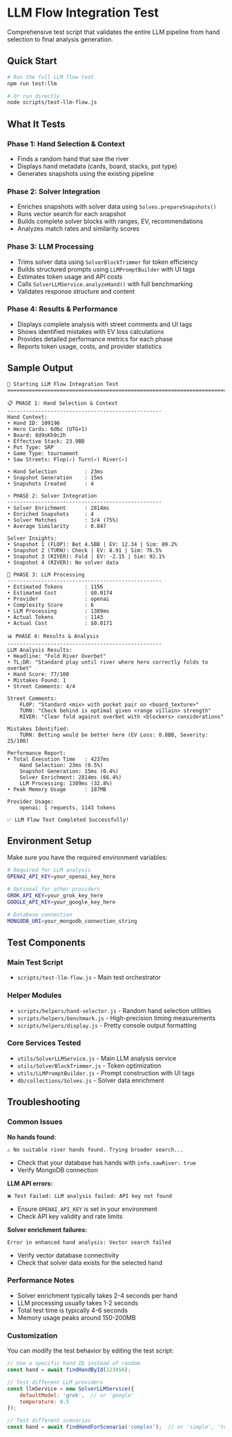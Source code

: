 # LLM Flow Integration Test

Comprehensive test script that validates the entire LLM pipeline from hand selection to final analysis generation.

## Quick Start

```bash
# Run the full LLM flow test
npm run test:llm

# Or run directly
node scripts/test-llm-flow.js
```

## What It Tests

### Phase 1: Hand Selection & Context
- Finds a random hand that saw the river
- Displays hand metadata (cards, board, stacks, pot type)
- Generates snapshots using the existing pipeline

### Phase 2: Solver Integration
- Enriches snapshots with solver data using `Solves.prepareSnapshots()`
- Runs vector search for each snapshot
- Builds complete solver blocks with ranges, EV, recommendations
- Analyzes match rates and similarity scores

### Phase 3: LLM Processing
- Trims solver data using `SolverBlockTrimmer` for token efficiency
- Builds structured prompts using `LLMPromptBuilder` with UI tags
- Estimates token usage and API costs
- Calls `SolverLLMService.analyzeHand()` with full benchmarking
- Validates response structure and content

### Phase 4: Results & Performance
- Displays complete analysis with street comments and UI tags
- Shows identified mistakes with EV loss calculations
- Provides detailed performance metrics for each phase
- Reports token usage, costs, and provider statistics

## Sample Output

```
🚀 Starting LLM Flow Integration Test
=================================================================================

📋 PHASE 1: Hand Selection & Context
--------------------------------------------------
Hand Context:
• Hand ID: 109196
• Hero Cards: 6d6c (UTG+1)
• Board: 8d9sKh9c2h
• Effective Stack: 23.9BB
• Pot Type: SRP
• Game Type: tournament
• Saw Streets: Flop(✓) Turn(✓) River(✓)

• Hand Selection         : 23ms
• Snapshot Generation    : 15ms
• Snapshots Created      : 4

⚡ PHASE 2: Solver Integration
--------------------------------------------------
• Solver Enrichment      : 2814ms
• Enriched Snapshots     : 4
• Solver Matches         : 3/4 (75%)
• Average Similarity     : 0.847

Solver Insights:
• Snapshot 1 (FLOP): Bet 4.5BB | EV: 12.34 | Sim: 89.2%
• Snapshot 2 (TURN): Check | EV: 8.91 | Sim: 76.5%
• Snapshot 3 (RIVER): Fold | EV: -2.15 | Sim: 92.1%
• Snapshot 4 (RIVER): No solver data

🤖 PHASE 3: LLM Processing
--------------------------------------------------
• Estimated Tokens       : 1156
• Estimated Cost         : $0.0174
• Provider               : openai
• Complexity Score       : 6
• LLM Processing         : 1389ms
• Actual Tokens          : 1143
• Actual Cost            : $0.0171

📊 PHASE 4: Results & Analysis
--------------------------------------------------
LLM Analysis Results:
• Headline: "Fold River Overbet"
• TL;DR: "Standard play until river where hero correctly folds to overbet"
• Hand Score: 77/100
• Mistakes Found: 1
• Street Comments: 4/4

Street Comments:
    FLOP: "Standard <mix> with pocket pair on <board_texture>"
    TURN: "Check behind is optimal given <range villain> strength"
    RIVER: "Clear fold against overbet with <blockers> considerations"

Mistakes Identified:
    TURN: Betting would be better here (EV Loss: 0.8BB, Severity: 25/100)

Performance Report:
• Total Execution Time   : 4237ms
    Hand Selection: 23ms (0.5%)
    Snapshot Generation: 15ms (0.4%)
    Solver Enrichment: 2814ms (66.4%)
    LLM Processing: 1389ms (32.8%)
• Peak Memory Usage      : 187MB

Provider Usage:
    openai: 1 requests, 1143 tokens

✅ LLM Flow Test Completed Successfully!
```

## Environment Setup

Make sure you have the required environment variables:

```bash
# Required for LLM analysis
OPENAI_API_KEY=your_openai_key_here

# Optional for other providers
GROK_API_KEY=your_grok_key_here
GOOGLE_API_KEY=your_google_key_here

# Database connection
MONGODB_URI=your_mongodb_connection_string
```

## Test Components

### Main Test Script
- `scripts/test-llm-flow.js` - Main test orchestrator

### Helper Modules
- `scripts/helpers/hand-selector.js` - Random hand selection utilities
- `scripts/helpers/benchmark.js` - High-precision timing measurements
- `scripts/helpers/display.js` - Pretty console output formatting

### Core Services Tested
- `utils/SolverLLMService.js` - Main LLM analysis service
- `utils/SolverBlockTrimmer.js` - Token optimization
- `utils/LLMPromptBuilder.js` - Prompt construction with UI tags
- `db/collections/Solves.js` - Solver data enrichment

## Troubleshooting

### Common Issues

**No hands found:**
```
⚠️ No suitable river hands found. Trying broader search...
```
- Check that your database has hands with `info.sawRiver: true`
- Verify MongoDB connection

**LLM API errors:**
```
❌ Test Failed: LLM analysis failed: API key not found
```
- Ensure `OPENAI_API_KEY` is set in your environment
- Check API key validity and rate limits

**Solver enrichment failures:**
```
Error in enhanced hand analysis: Vector search failed
```
- Verify vector database connectivity
- Check that solver data exists for the selected hand

### Performance Notes

- Solver enrichment typically takes 2-4 seconds per hand
- LLM processing usually takes 1-2 seconds
- Total test time is typically 4-6 seconds
- Memory usage peaks around 150-200MB

### Customization

You can modify the test behavior by editing the test script:

```javascript
// Use a specific hand ID instead of random
const hand = await findHandById(123456);

// Test different LLM providers
const llmService = new SolverLLMService({
    defaultModel: 'grok',  // or 'google'
    temperature: 0.5
});

// Test different scenarios
const hand = await findHandForScenario('complex');  // or 'simple', 'tournament'
```